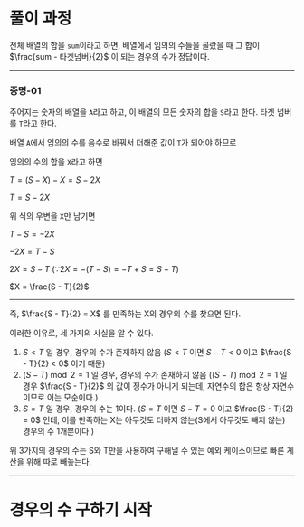 
# 풀이 과정

전체 배열의 합을 ```sum```이라고 하면, 배열에서 임의의 수들을 골랐을 때 그 합이 $\frac{sum - 타겟넘버}{2}$ 이 되는 경우의 수가 정답이다.

-----------------------------

### 증명-01

주어지는 숫자의 배열을 ```A```라고 하고, 이 배열의 모든 숫자의 합을 ```S```라고 한다. 타겟 넘버를 ```T```라고 한다.

배열 ```A```에서 임의의 수를 음수로 바꿔서 더해준 값이 ```T```가 되어야 하므로

임의의 수의 합을 ```X```라고 하면

$T = (S - X) - X = S - 2X$

$T = S - 2X$

위 식의 우변을 ```X```만 남기면

$T - S = -2X$

$-2X = T - S$

$2X = S - T$ ($\because 2X = -(T - S) = -T + S = S - T$)

$X = \frac{S - T}{2}$

-----------------------------------------

즉, $\frac{S - T}{2} = X$ 를 만족하는 X의 경우의 수를 찾으면 된다.

이러한 이유로, 세 가지의 사실을 알 수 있다.

1. $S < T$ 일 경우, 경우의 수가 존재하지 않음 ($S < T$ 이면 $S - T < 0$ 이고 $\frac{S - T}{2} < 0$ 이기 때문)
2. $(S - T) \bmod{2} = 1$ 일 경우, 경우의 수가 존재하지 않음 ($(S - T) \bmod{2} = 1$ 일 경우 $\frac{S - T}{2}$ 의 값이 정수가 아니게 되는데, 자연수의 합은 항상 자연수이므로 이는 모순이다.)
3. $S = T$ 일 경우, 경우의 수는 1이다. ($S = T$ 이면 $S - T = 0$ 이고 $\frac{S - T}{2} = 0$ 인데, 이를 만족하는 X는 아무것도 더하지 않는(S에서 아무것도 빼지 않는) 경우의 수 1개뿐이다.)

위 3가지의 경우의 수는 S와 T만을 사용하여 구해낼 수 있는 예외 케이스이므로 빠른 계산을 위해 따로 빼놓는다.

-------------------------------------

# 경우의 수 구하기 시작

